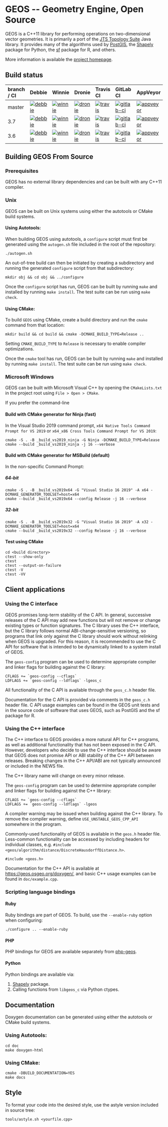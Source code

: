 GEOS -- Geometry Engine, Open Source
====================================

GEOS is a C++11 library for performing operations on two-dimensional vector
geometries. It is primarily a port of the [JTS Topology
Suite](https://github.com/locationtech/jts) Java library.  It provides many of
the algorithms used by [PostGIS](http://www.postgis.net/), the
[Shapely](https://pypi.org/project/Shapely/) package for Python, the
[sf](https://github.com/r-spatial/sf) package for R, and others.

More information is available the [project homepage](https://trac.osgeo.org/geos).

## Build status

| branch / CI | Debbie | Winnie | Dronie | Travis CI | GitLab CI | AppVeyor | Bessie | Bessie32 |
|:---         |:---    |:---    |:---    |:---       |:---       |:---      |:---    |:---    |
| master      | [![debbie](https://debbie.postgis.net/buildStatus/icon?job=GEOS_Master)](https://debbie.postgis.net/view/GEOS/job/GEOS_Master/) | [![winnie](https://winnie.postgis.net:444/view/GEOS/job/GEOS_Master/badge/icon)](https://winnie.postgis.net:444/view/GEOS/job/GEOS_Master/) | [![dronie](https://dronie.osgeo.org/api/badges/geos/geos/status.svg?branch=master)](https://dronie.osgeo.org/geos/geos?branch=master) | [![travis](https://travis-ci.com/libgeos/geos.svg?branch=master)](https://travis-ci.com/libgeos/geos?branch=master) | [![gitlab-ci](https://gitlab.com/geos/libgeos/badges/master/build.svg)](https://gitlab.com/geos/libgeos/commits/master) | [![appveyor](https://ci.appveyor.com/api/projects/status/62aplwst722b89au/branch/master?svg=true)](https://ci.appveyor.com/project/dbaston/geos/branch/master) | [![bessie](https://debbie.postgis.net/buildStatus/icon?job=GEOS_Worker_Run/label=bessie&BRANCH=master)](https://debbie.postgis.net/view/GEOS/job/GEOS_Worker_Run/label=bessie) | [![bessie32](https://debbie.postgis.net/buildStatus/icon?job=GEOS_Worker_Run/label=bessie32&BRANCH=master)](https://debbie.postgis.net/view/GEOS/job/GEOS_Worker_Run/label=bessie32) ||
| 3.7     | [![debbie](https://debbie.postgis.net/buildStatus/icon?job=GEOS_Branch_3.7)](https://debbie.postgis.net/view/GEOS/job/GEOS_Branch_3.7/) | [![winnie](https://winnie.postgis.net:444/view/GEOS/job/GEOS_Branch_3.7/badge/icon)](https://winnie.postgis.net:444/view/GEOS/job/GEOS_Branch_3.7/) | [![dronie](https://dronie.osgeo.org/api/badges/geos/geos/status.svg?branch=3.7)](https://dronie.osgeo.org/geos/geos?branch=3.7) | [![travis](https://travis-ci.com/libgeos/geos.svg?branch=3.7)](https://travis-ci.com/libgeos/geos?branch=3.7) | [![gitlab-ci](https://gitlab.com/geos/libgeos/badges/svn-3.7/build.svg)](https://gitlab.com/geos/libgeos/commits/3.7) | [![appveyor](https://ci.appveyor.com/api/projects/status/62aplwst722b89au/branch/3.7?svg=true)](https://ci.appveyor.com/project/dbaston/geos/branch/3.7) ||
| 3.6     | [![debbie](https://debbie.postgis.net/buildStatus/icon?job=GEOS_Branch_3.6)](https://debbie.postgis.net/view/GEOS/job/GEOS_Branch_3.6/) | [![winnie](https://winnie.postgis.net:444/view/GEOS/job/GEOS_Branch_3.6/badge/icon)](https://winnie.postgis.net:444/view/GEOS/job/GEOS_Branch_3.6/) | [![dronie](https://dronie.osgeo.org/api/badges/geos/geos/status.svg?branch=svn-3.6)](https://dronie.osgeo.org/geos/geos?branch=svn-3.6) | [![travis](https://travis-ci.com/libgeos/geos.svg?branch=svn-3.6)](https://travis-ci.com/libgeos/geos?branch=svn-3.6) | [![gitlab-ci](https://gitlab.com/geos/libgeos/badges/svn-3.6/build.svg)](https://gitlab.com/geos/libgeos/commits/svn-3.6) | [![appveyor](https://ci.appveyor.com/api/projects/status/62aplwst722b89au/branch/svn-3.6?svg=true)](https://ci.appveyor.com/project/dbaston/geos/branch/svn-3.6) |

## Building GEOS From Source

### Prerequisites

GEOS has no external library dependencies and can be built with any C++11
compiler.

### Unix

GEOS can be built on Unix systems using either the autotools or CMake build
systems.

#### Using Autotools:

When building GEOS using autotools, a `configure` script must first be generated
using the `autogen.sh` file included in the root of the repository:

    ./autogen.sh

An out-of-tree build can then be initiated by creating a subdirectory and
running the generated `configure` script from that subdirectory:

    mkdir obj && cd obj && ../configure

Once the `configure` script has run, GEOS can be built by running `make` and
installed by running `make install`. The test suite can be run using `make
check`.

#### Using CMake:

To build `GEOS` using CMake, create a build directory and run the `cmake` command
from that location:

    mkdir build && cd build && cmake -DCMAKE_BUILD_TYPE=Release ..

Setting `CMAKE_BUILD_TYPE` to `Release` is necessary to enable compiler
optimizations.

Once the `cmake` tool has run, GEOS can be built by running `make` and
installed by running `make install`. The test suite can be run using `make
check`.

### Microsoft Windows

GEOS can be built with Microsoft Visual C++ by opening the `CMakeLists.txt` in
the project root using `File > Open > CMake`.

If you prefer the command-line

#### Build with CMake generator for Ninja (fast)

In the Visual Studio 2019 command prompt, `x64 Native Tools Command Prompt for VS 2019` or `x64_x86 Cross Tools Command Prompt for VS 2019`:

```
cmake -S . -B _build_vs2019_ninja -G Ninja -DCMAKE_BUILD_TYPE=Release
cmake --build _build_vs2019_ninja -j 16 --verbose
```

#### Build with CMake generator for MSBuild (default)

In the non-specific Command Prompt:

##### 64-bit

```
cmake -S . -B _build_vs2019x64 -G "Visual Studio 16 2019" -A x64 -DCMAKE_GENERATOR_TOOLSET=host=x64
cmake --build _build_vs2019x64 --config Release -j 16 --verbose
```

##### 32-bit

```
cmake -S . -B _build_vs2019x32 -G "Visual Studio 16 2019" -A x32 -DCMAKE_GENERATOR_TOOLSET=host=x64
cmake --build _build_vs2019x32 --config Release -j 16 --verbose
```

#### Test using CMake

```
cd <build directory>
ctest --show-only
ctest
ctest --output-on-failure
ctest -V
ctest -VV
```


## Client applications

### Using the C interface

GEOS promises long-term stability of the C API. In general, successive releases
of the C API may add new functions but will not remove or change existing types
or function signatures. The C library uses the C++ interface, but the C library
follows normal ABI-change-sensitive versioning, so programs that link only
against the C library should work without relinking when GEOS is upgraded. For
this reason, it is recommended to use the C API for software that is intended
to be dynamically linked to a system install of GEOS.

The `geos-config` program can be used to determine appropriate compiler and
linker flags for building against the C library:

    CFLAGS += `geos-config --cflags`
    LDFLAGS += `geos-config --ldflags` -lgeos_c

All functionality of the C API is available through the `geos_c.h` header file.

Documentation for the C API is provided via comments in the `geos_c.h` header
file. C API usage examples can be found in the GEOS unit tests and in the
source code of software that uses GEOS, such as PostGIS and the sf package
for R.

### Using the C++ interface

The C++ interface to GEOS provides a more natural API for C++ programs, as well
as additional functionality that has not been exposed in the C API.  However,
developers who decide to use the C++ interface should be aware that GEOS does
not promise API or ABI stability of the C++ API between releases.  Breaking
changes in the C++ API/ABI are not typically announced or included in the NEWS
file.

The C++ library name will change on every minor release.

The `geos-config` program can be used to determine appropriate compiler and
linker flags for building against the C++ library:

    CFLAGS += `geos-config --cflags`
    LDFLAGS += `geos-config --ldflags` -lgeos

A compiler warning may be issued when building against the C++ library. To
remove the compiler warning, define `USE_UNSTABLE_GEOS_CPP_API` somewhere
in the program.

Commonly-used functionality of GEOS is available in the `geos.h` header file.
Less-common functionality can be accessed by including headers for individual
classes, e.g. `#include <geos/algorithm/distance/DiscreteHausdorffDistance.h>`.

    #include <geos.h>

Documentation for the C++ API is available at https://geos.osgeo.org/doxygen/,
and basic C++ usage examples can be found in `doc/example.cpp`.


### Scripting language bindings

#### Ruby

Ruby bindings are part of GEOS. To build, use the `--enable-ruby` option
when configuring:

    ./configure .. --enable-ruby

#### PHP

PHP bindings for GEOS are available separately from
[php-geos](https://git.osgeo.org/gitea/geos/php-geos).

#### Python

Python bindings are available via:

 1. [Shapely](http://pypi.python.org/pypi/Shapely) package.
 2. Calling functions from `libgeos_c` via Python ctypes.


## Documentation

Doxygen documentation can be generated using either the autotools or CMake build
systems.

### Using Autotools:

    cd doc
    make doxygen-html

### Using CMake:

    cmake -DBUILD_DOCUMENTATION=YES
    make docs

## Style

To format your code into the desired style, use the astyle
version included in source tree:

    tools/astyle.sh <yourfile.cpp>
